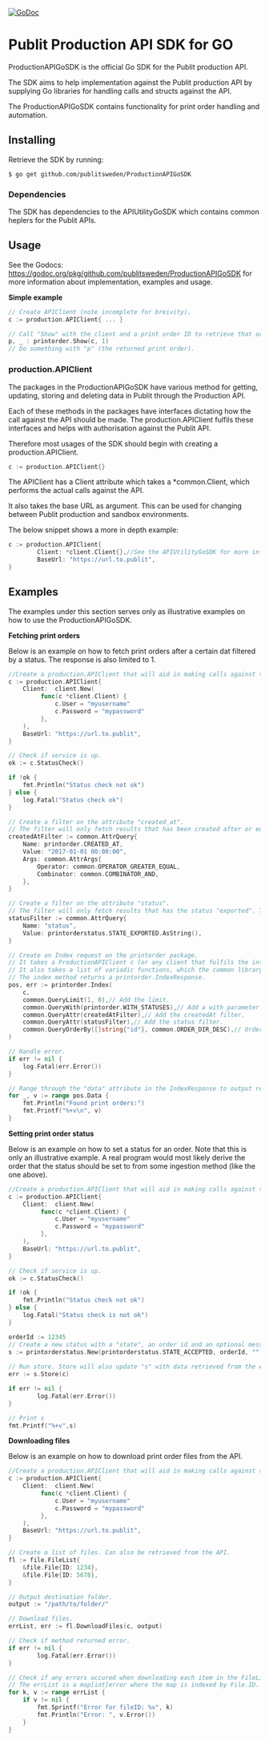 [![GoDoc](https://godoc.org/github.com/publitsweden/ProductionAPIGoSDK?status.svg)](https://godoc.org/github.com/publitsweden/ProductionAPIGoSDK)


# Publit Production API SDK for GO

ProductionAPIGoSDK is the official Go SDK for the Publit production API.

The SDK aims to help implementation against the Publit production API by supplying Go libraries for handling 
calls and structs against the API.

The ProductionAPIGoSDK contains functionality for print order handling and automation.

## Installing

Retrieve the SDK by running:

`$ go get github.com/publitsweden/ProductionAPIGoSDK`

### Dependencies

The SDK has dependencies to the APIUtilityGoSDK which contains common heplers for the Publit APIs.

## Usage

See the Godocs: https://godoc.org/pkg/github.com/publitsweden/ProductionAPIGoSDK for more information about implementation, examples and usage.

**Simple example**
```Go
// Create APIClient (note incomplete for breivity).
c := production.APIClient{ ... }

// Call "Show" with the client and a print order ID to retrieve that order from the Publit API.
p, _ : printorder.Show(c, 1)
// Do something with "p" (the returned print order).
```

### production.APIClient
The packages in the ProductionAPIGoSDK have various method for getting, updating, storing and deleting data in Publit through the Production API.

Each of these methods in the packages have interfaces dictating how the call against the API should be made.
The production.APIClient fulfils these interfaces and helps with authorisation against the Publit API.

Therefore most usages of the SDK should begin with creating a production.APIClient.

```Go
c := production.APIClient{}
```

The APIClient has a Client attribute which takes a *common.Client, which performs the actual calls against the API.

It also takes the base URL as argument. This can be used for changing between Publit production and sandbox environments.

The below snippet shows a more in depth example:

```Go
c := production.APIClient{
        Client: *client.Client{},//See the APIUtilityGoSDK for more information about client.Client
        BaseUrl: "https://url.to.publit",
}
```

## Examples
The examples under this section serves only as illustrative examples on how to use the ProductionAPIGoSDK.

**Fetching print orders**

Below is an example on how to fetch print orders after a certain dat filtered by a status. 
The response is also limited to 1.

```Go 
//Create a production.APIClient that will aid in making calls against the API.
c := production.APIClient{
    Client:  client.New(
         func(c *client.Client) {
             c.User = "myusername"
             c.Password = "mypassword"
         },
    ),
    BaseUrl: "https://url.to.publit",
}

// Check if service is up.
ok := c.StatusCheck()

if !ok {
    fmt.Println("Status check not ok")
} else {
    log.Fatal("Status check ok")
}

// Create a filter on the attribute "created_at".
// The filter will only fetch results that has been created after or equal to the 1st ofh january 2017.
createdAtFilter := common.AttrQuery{
    Name: printorder.CREATED_AT,
    Value: "2017-01-01 00:00:00",
    Args: common.AttrArgs{
        Operator: common.OPERATOR_GREATER_EQUAL,
        Combinator: common.COMBINATOR_AND,
    },
}

// Create a filter on the attribute "status".
// The filter will only fetch results that has the status "exported". The state constant resides in the printorderstatus package.
statusFilter := common.AttrQuery{
    Name: "status",
    Value: printorderstatus.STATE_EXPORTED.AsString(),
}

// Create an Index request on the printorder package.
// It takes a ProductionAPIClient c (or any client that fulfils the interface states for the Index method in the printorders package).
// It also takes a list of variadic functions, which the common library has helpers for compiling more easily.
// The index method returns a printorder.IndexResponse.
pos, err := printorder.Index(
    c,
    common.QueryLimit(1, 0),// Add the limit.
    common.QueryWith(printorder.WITH_STATUSES),// Add a with parameter (this loads the resource with any related printorderstatuses). 
    common.QueryAttr(createdAtFilter),// Add the createdAt filter.
    common.QueryAttr(statusFilter),// Add the status filter.
    common.QueryOrderBy([]string{"id"}, common.ORDER_DIR_DESC),// Order results by id in descending direction.
)

// Handle error.
if err != nil {
    log.Fatal(err.Error())
}

// Range through the "data" attribute in the IndexResponse to output received print orders.
for _, v := range pos.Data {
    fmt.Println("Found print orders:")
    fmt.Printf("%+v\n", v)
}
```

**Setting print order status**

Below is an example on how to set a status for an order. Note that this is only an illustrative example.
A real program would most likely derive the order that the status should be set to from some ingestion method (like the one above).

```Go
//Create a production.APIClient that will aid in making calls against the API.
c := production.APIClient{
    Client:  client.New(
         func(c *client.Client) {
             c.User = "myusername"
             c.Password = "mypassword"
         },
    ),
    BaseUrl: "https://url.to.publit",
}

// Check if service is up.
ok := c.StatusCheck()

if !ok {
    fmt.Println("Status check not ok")
} else {
    log.Fatal("Status check is not ok")
}

orderId := 12345
// Create a new status with a "state", an order id and an optional message.
s := printorderstatus.New(printorderstatus.STATE_ACCEPTED, orderId, "")
    
// Run store. Store will also update "s" with data retrieved from the API.
err := s.Store(c)

if err != nil {
        log.Fatal(err.Error())
}

// Print s
fmt.Printf("%+v",s)

```

**Downloading files**

Below is an example on how to download print order files from the API.

```Go
//Create a production.APIClient that will aid in making calls against the API.
c := production.APIClient{
    Client:  client.New(
         func(c *client.Client) {
             c.User = "myusername"
             c.Password = "mypassword"
         },
    ),
    BaseUrl: "https://url.to.publit",
}

// Create a list of files. Can also be retrieved from the API.
fl := file.FileList{
    &file.File{ID: 1234},
    &file.File{ID: 5678},
}

// Output destination folder.
output := "/path/to/folder/"

// Download files.
errList, err := fl.DownloadFiles(c, output)

// Check if method returned error.
if err != nil {
        log.Fatal(err.Error())
}

// Check if any errors occured when downloading each item in the FileList.
// The errList is a map[int]error where the map is indexed by File.ID.
for k, v := range errList {
    if v != nil {
        fmt.Sprintf("Error for fileID: %v", k)
        fmt.Println("Error: ", v.Error())
    }
}

```